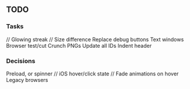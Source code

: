 ## TODO

### Tasks
// Glowing streak
// Size difference
Replace debug buttons
Text windows
Browser test/cut
Crunch PNGs
Update all IDs
Indent header

### Decisions
Preload, or spinner
// iOS hover/click state
// Fade animations on hover
Legacy browsers
